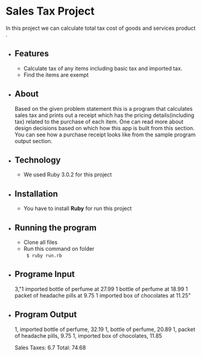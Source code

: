 # Sales Tax Project
In this project we can calculate total tax cost of goods and services product .


- ## Features

  - Calculate tax of any items including basic tax and imported tax.
  - Find the items are exempt

- ## About
   Based on the given problem statement this is a program that calculates sales tax and prints out a receipt which has the pricing details(including tax) related to the purchase of each item. One can read more about design decisions based on which how this app is built from this section. You can see how a purchase receipt looks like from the sample program output section.

- ## Technology 

  - We used Ruby 3.0.2  for this project
- ## Installation 
  - You have to install **Ruby** for run this project 
- ## Running the program
  - Clone all files
  - Run this command on folder  
   ``` $ ruby run.rb```
-  ## Programe Input
     3,"1 imported bottle of perfume at 27.99
1 bottle of perfume at 18.99
1 packet of headache pills at 9.75
1 imported box of chocolates at 11.25"
- ## Program Output
  1, imported bottle of perfume, 32.19
1, bottle of perfume, 20.89
1, packet of headache pills, 9.75
1, imported box of chocolates, 11.85

  Sales Taxes: 6.7
Total: 74.68


